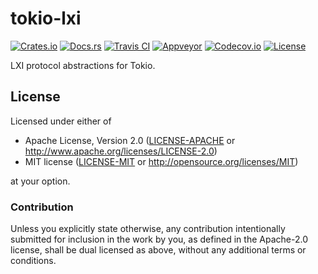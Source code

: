 # tokio-lxi

[![Crates.io][crates_badge]][crates]
[![Docs.rs][docs_badge]][docs]
[![Travis CI][travis_badge]][travis]
[![Appveyor][appveyor_badge]][appveyor]
[![Codecov.io][codecov_badge]][codecov]
[![License][license_badge]][license]

[crates_badge]: https://img.shields.io/crates/v/tokio-lxi.svg
[docs_badge]: https://docs.rs/tokio-lxi/badge.svg
[travis_badge]: https://api.travis-ci.org/nthend/tokio-lxi.svg
[appveyor_badge]: https://ci.appveyor.com/api/projects/status/github/nthend/tokio-lxi?branch=master&svg=true
[codecov_badge]: https://codecov.io/gh/nthend/tokio-lxi/graphs/badge.svg
[license_badge]: https://img.shields.io/crates/l/tokio-lxi.svg

[crates]: https://crates.io/crates/tokio-lxi
[docs]: https://docs.rs/tokio-lxi
[travis]: https://travis-ci.org/nthend/tokio-lxi
[appveyor]: https://ci.appveyor.com/project/nthend/tokio-lxi
[codecov]: https://codecov.io/gh/nthend/tokio-lxi
[license]: #license

LXI protocol abstractions for Tokio.

## License

Licensed under either of

 * Apache License, Version 2.0 ([LICENSE-APACHE](LICENSE-APACHE) or http://www.apache.org/licenses/LICENSE-2.0)
 * MIT license ([LICENSE-MIT](LICENSE-MIT) or http://opensource.org/licenses/MIT)

at your option.

### Contribution

Unless you explicitly state otherwise, any contribution intentionally submitted
for inclusion in the work by you, as defined in the Apache-2.0 license, shall be dual licensed as above, without any
additional terms or conditions.

